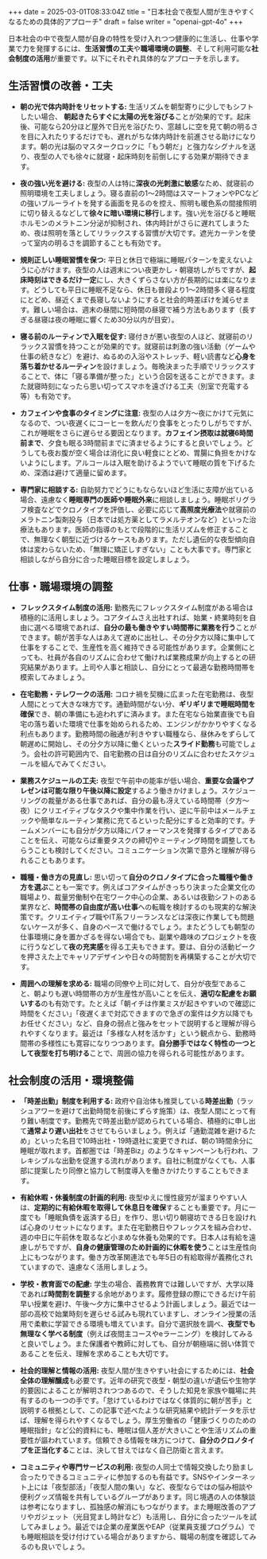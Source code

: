 +++
date = 2025-03-01T08:33:04Z
title = "日本社会で夜型人間が生きやすくなるための具体的アプローチ"
draft = false
writer = "openai-gpt-4o"
+++


日本社会の中で夜型人間が自身の特性を受け入れつつ健康的に生活し、仕事や学業で力を発揮するには、**生活習慣の工夫**や**職場環境の調整**、そして利用可能な**社会制度の活用**が重要です。以下にそれぞれ具体的なアプローチを示します。

## 生活習慣の改善・工夫

- **朝の光で体内時計をリセットする:** 生活リズムを朝型寄りに少しでもシフトしたい場合、 **朝起きたらすぐに太陽の光を浴びる**ことが効果的です。起床後、可能なら20分ほど屋外で日光を浴びたり、窓越しに空を見て朝の明るさを目に入れたりするだけでも、遅れがちな体内時計を前進させる助けになります。朝の光は脳のマスタークロックに「もう朝だ」と強力なシグナルを送り、夜型の人でも徐々に就寝・起床時刻を前倒しにする効果が期待できます。

- **夜の強い光を避ける:** 夜型の人は特に**深夜の光刺激に敏感**なため、就寝前の照明環境を工夫しましょう。寝る直前の1〜2時間はスマートフォンやPCなどの強いブルーライトを発する画面を見るのを控え、照明も暖色系の間接照明に切り替えるなどして**徐々に暗い環境に移行**します。強い光を浴びると睡眠ホルモンのメラトニン分泌が抑制され、体内時計がさらに遅れてしまうため、夜は照明を落としてリラックスする習慣が大切です。遮光カーテンを使って室内の明るさを調節することも有効です。

- **規則正しい睡眠習慣を保つ:** 平日と休日で極端に睡眠パターンを変えないように心がけます。夜型の人は週末につい夜更かし・朝寝坊しがちですが、**起床時刻はできるだけ一定**にし、大きくずらさない方が長期的には楽になります。どうしても平日に睡眠不足なら、休日も普段より1〜2時間多く寝る程度にとどめ、昼近くまで長寝しないようにすると社会的時差ぼけを減らせます。難しい場合は、週末の昼間に短時間の昼寝で補う方法もあります（長すぎる昼寝は夜の睡眠に響くため30分以内が目安）。

- **寝る前のルーティンで入眠を促す:** 寝付きが悪い夜型の人ほど、就寝前のリラックス習慣を持つことが効果的です。就寝前は刺激の強い活動（ゲームや仕事の続きなど）を避け、ぬるめの入浴やストレッチ、軽い読書など**心身を落ち着かせるルーティン**を設けましょう。毎晩決まった手順でリラックスすることで、体に「寝る準備が整った」という合図を送ることができます。また就寝時刻になったら思い切ってスマホを遠ざける工夫（別室で充電する等）も有効です。

- **カフェインや食事のタイミングに注意:** 夜型の人は夕方〜夜にかけて元気になるので、つい夜遅くにコーヒーを飲んだり食事をとったりしがちですが、これが睡眠をさらに遅らせる要因となります。**カフェイン摂取は就寝6時間前まで**、夕食も眠る3時間前までに済ませるようにすると良いでしょう。どうしても夜お腹が空く場合は消化に良い軽食にとどめ、胃腸に負担をかけないようにします。アルコールは入眠を助けるようでいて睡眠の質を下げるため、深酒は避けて適量に留めます。

- **専門家に相談する:** 自助努力でどうにもならないほど生活に支障が出ている場合、遠慮なく**睡眠専門の医師や睡眠外来**に相談しましょう。睡眠ポリグラフ検査などでクロノタイプを評価し、必要に応じて**高照度光療法**や就寝前のメラトニン製剤投与（日本では処方薬としてラメルテオンなど）といった治療法もあります。医師の指導のもとで段階的に生活リズムを修正することで、無理なく朝型に近づけるケースもあります。ただし遺伝的な夜型傾向自体は変わらないため、「無理に矯正しすぎない」ことも大事です。専門家と相談しながら自分に合った睡眠目標を設定しましょう。

## 仕事・職場環境の調整

- **フレックスタイム制度の活用:** 勤務先にフレックスタイム制度がある場合は積極的に活用しましょう。コアタイムさえ出社すれば、始業・終業時刻を自由に選べる環境であれば、**自分の最も働きやすい時間帯に業務を行う**ことができます。朝が苦手な人はあえて遅めに出社し、その分夕方以降に集中して仕事をすることで、生産性を高く維持できる可能性があります。企業側にとっても、社員が各自のリズムに合わせて働ければ業務成果が向上するとの研究結果があります。上司や人事と相談し、自分にとって最適な勤務時間帯を模索してみましょう。

- **在宅勤務・テレワークの活用:** コロナ禍を契機に広まった在宅勤務は、夜型人間にとって大きな味方です。通勤時間がない分、**ギリギリまで睡眠時間を確保**でき、朝の準備にも追われずに済みます。また在宅なら始業直後でも自宅の落ち着いた環境で仕事を始められるため、エンジンがかかりやすくなる利点もあります。勤務時間の融通が利きやすい職種なら、昼休みをずらして朝遅めに開始し、その分夕方以降に働くといった**スライド勤務**も可能でしょう。会社の許可範囲内で、自宅勤務の日は自分のリズムに合わせたスケジュールを組んでみてください。

- **業務スケジュールの工夫:** 夜型で午前中の能率が低い場合、**重要な会議やプレゼンは可能な限り午後以降に設定**するよう働きかけましょう。スケジューリングの裁量がある仕事であれば、自分の最も冴えている時間帯（夕方〜夜）にクリエイティブなタスクや集中作業を行い、逆に午前中はメールチェックや簡単なルーティン業務に充てるといった配分にすると効率的です。チームメンバーにも自分が夕方以降にパフォーマンスを発揮するタイプであることを伝え、可能ならば重要タスクの締切やミーティング時間を調整してもらうことも検討してください。コミュニケーション次第で意外と理解が得られることもあります。

- **職種・働き方の見直し:** 思い切って**自分のクロノタイプに合った職種や働き方を選ぶ**ことも一案です。例えばコアタイムがきっちり決まった企業文化の職場より、裁量労働制や在宅ワーク中心の企業、あるいは夜勤シフトのある業界など、**時間帯の自由度が高い仕事**への転職を検討するのも現実的な解決策です。クリエイティブ職やIT系フリーランスなどは深夜に作業しても問題ないケースが多く、自身のペースで働けるでしょう。またどうしても朝型の仕事環境に身を置かざるを得ない場合でも、副業や趣味のプロジェクトを夜に行うなどして**夜の充実感**を得る工夫もできます。要は、自分の活動ピークを押さえた上でキャリアデザインや日々の時間割を再構築することが大切です。

- **周囲への理解を求める:** 職場の同僚や上司に対して、自分が夜型であること、朝よりも遅い時間帯の方が生産性が高いことを伝え、**適切な配慮をお願いする**のも有効です。たとえば「朝イチは作業ミスが起きやすいので確認に時間をください」「夜遅くまで対応できますので急ぎの案件は夕方以降でもお任せください」など、自身の弱点と強みをセットで説明すると理解が得られやすくなります。最近は「多様な人材を活かす」という観点から、勤務時間帯の多様性にも寛容になりつつあります。**自分勝手ではなく特性の一つとして夜型を打ち明ける**ことで、周囲の協力を得られる可能性があります。

## 社会制度の活用・環境整備

- **「時差出勤」制度を利用する:** 政府や自治体も推奨している**時差出勤**（ラッシュアワーを避けて出勤時間を前後にずらす施策）は、夜型人間にとって有り難い制度です。勤務先で時差出勤が認められている場合、積極的に申し出て**通常より遅い出社**をさせてもらいましょう。例えば「通勤混雑を避けるため」といった名目で10時出社・19時退社に変更できれば、朝の1時間余分に睡眠が取れます。首都圏では「時差Biz」のようなキャンペーンも行われ、フレキシブルな出勤を促進する流れがあります。自社に制度がなくても、人事部に提案したり同僚と協力して制度導入を働きかけたりすることもできます。

- **有給休暇・休養制度の計画的利用:** 夜型ゆえに慢性疲労が溜まりやすい人は、**定期的に有給休暇を取得して休息日を確保**することも重要です。月に一度でも「睡眠負債を返済する日」を作り、思い切り朝寝坊できる日を設ければ心身のリセットになります。また在宅勤務日やフレックスを組み合わせ、週の中日に午前休を取るなど小まめな休養も効果的です。日本人は有給を遠慮しがちですが、**自身の健康管理のため計画的に休暇を使う**ことは生産性向上にもつながります。働き方改革関連法でも年5日の有給取得が義務化されていますので、遠慮なく活用しましょう。

- **学校・教育面での配慮:** 学生の場合、義務教育では難しいですが、大学以降であれば**時間割を調整**する余地があります。履修登録の際にできるだけ午前早い授業を避け、午後〜夕方に集中させるよう計画しましょう。最近では一部の高校で始業時刻を遅らせる試みも現れていますし、オンライン授業の活用で柔軟に学習できる環境も増えています。自分で選択肢を調べ、**夜型でも無理なく学べる制度**（例えば夜間主コースやeラーニング）を検討してみると良いでしょう。また保護者や教師に対しても、自分が朝極端に弱い体質であることを伝え、理解を求めることも大切です。

- **社会的理解と情報の活用:** 夜型人間が生きやすい社会にするためには、**社会全体の理解醸成**も必要です。近年の研究で夜型・朝型の違いが遺伝や生物学的要因によることが解明されつつあるので、そうした知見を家族や職場に共有するのも一つの手です。「怠けているわけではなく体質的に朝が苦手」と説明する根拠として、この記事で述べたような研究結果や統計データを示せば、理解を得られやすくなるでしょう。厚生労働省の「健康づくりのための睡眠指針」など公的資料にも、睡眠は個人差が大きいことや生活リズムの重要性が謳われています。信頼できる情報を味方につけて、**自分のクロノタイプを正当化する**ことは、決して甘えではなく自己防衛と言えます。

- **コミュニティや専門サービスの利用:** 夜型の人同士で情報交換したり励まし合ったりできるコミュニティに参加するのも有益です。SNSやインターネット上には「夜型部活」「夜型人間の集い」など、夜型ならではの悩み相談や便利グッズ情報を共有しているグループがあります。同じ境遇の人の体験談は参考になりますし、孤独感の解消にもつながります。また睡眠改善のアプリやガジェット（光目覚まし時計など）も活用し、自分に合ったツールを試してみましょう。最近では企業の産業医やEAP（従業員支援プログラム）でも睡眠相談を受け付けている場合がありますから、職場の制度を確認してみるのも良いでしょう。
